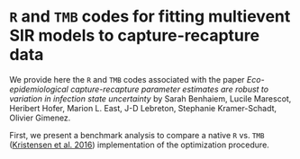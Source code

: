 # `R` and `TMB` codes for fitting multievent SIR models to capture-recapture data

We provide here the `R` and `TMB` codes associated with the paper *Eco-epidemiological capture-recapture parameter estimates are robust to variation in infection state uncertainty* by Sarah Benhaiem, Lucile Marescot, Heribert Hofer, Marion L. East, J-D Lebreton, Stephanie Kramer-Schadt, Olivier Gimenez.

First, we present a benchmark analysis to compare a native `R` vs. `TMB` ([Kristensen et al. 2016](https://www.jstatsoft.org/article/view/v070i05)) implementation of the optimization procedure.


